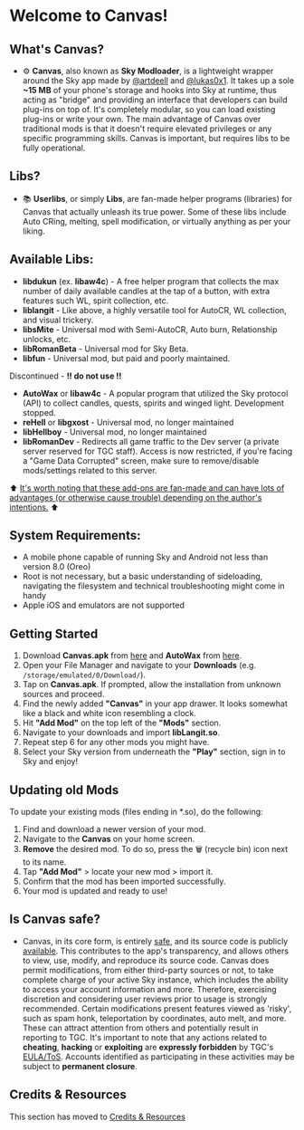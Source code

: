 # Welcome to Canvas!

## What's Canvas?
- ⚙️ **Canvas**, also known as **Sky Modloader**, is a lightweight wrapper around the Sky app made by [@artdeell](https://github.com/artdeell) and [@lukas0x1](https://github.com/lukas0x1). It takes up a sole **~15 MB** of your phone's storage and hooks into Sky at runtime, thus acting as "bridge" and providing an interface that developers can build plug-ins on top of. It's completely modular, so you can load existing plug-ins or write your own. The main advantage of Canvas over traditional mods is that it doesn't require elevated privileges or any specific programming skills. Canvas is important, but requires libs to be fully operational.

## Libs?
- 📚 **Userlibs**, or simply **Libs**, are fan-made helper programs (libraries) for Canvas that actually unleash its true power. Some of these libs include Auto CRing, melting, spell modification, or virtually anything as per your liking.

## Available Libs:
- **libdukun** (ex. **libaw4c**) - A free helper program that collects the max number of daily available candles at the tap of a button, with extra features such WL, spirit collection, etc.
- **liblangit** - Like above, a highly versatile tool for AutoCR, WL collection, and visual trickery.
- **libsMite** - Universal mod with Semi-AutoCR, Auto burn, Relationship unlocks, etc.
- **libRomanBeta** - Universal mod for Sky Beta.
- **libfun** - Universal mod, but paid and poorly maintained.

Discontinued - **!! do not use !!**
- **AutoWax** or **libaw4c** - A popular program that utilized the Sky protocol (API) to collect candles, quests, spirits and winged light. Development stopped.
- **reHell** or **libgxost** - Universal mod, no longer maintained
- **libHellboy** - Universal mod, no longer maintained
- **libRomanDev** - Redirects all game traffic to the Dev server (a private server reserved for TGC staff). Access is now restricted, if you're facing a "Game Data Corrupted" screen, make sure to remove/disable mods/settings related to this server.

⬆️ <ins>It's worth noting that these add-ons are fan-made and can have lots of advantages (or otherwise cause trouble) depending on the author's intentions.</ins> ⬆️

## System Requirements:
- A mobile phone capable of running Sky and Android not less than version 8.0 (Oreo)
- Root is not necessary, but a basic understanding of sideloading, navigating the filesystem and technical troubleshooting might come in handy
- Apple iOS and emulators are not supported

## Getting Started

1. Download **Canvas.apk** from [here](https://github.com/RomanChamelo/Canvas-Open-Source/releases/latest/download/Canvas.apk) and **AutoWax** from [here](https://github.com/thatskymod/Sky-CotL-Scripts/raw/main/Canvas/Libs/libLangit022rc.so).
2. Open your File Manager and navigate to your **Downloads** (e.g. `/storage/emulated/0/Download/`).
3. Tap on **Canvas.apk**. If prompted, allow the installation from unknown sources and proceed.
4. Find the newly added **"Canvas"** in your app drawer. It looks somewhat like a black and white icon resembling a clock.
5. Hit **"Add Mod"** on the top left of the **"Mods"** section.
6. Navigate to your downloads and import **libLangit.so**.
7. Repeat step 6 for any other mods you might have.
8. Select your Sky version from underneath the **"Play"** section, sign in to Sky and enjoy!

## Updating old Mods
To update your existing mods (files ending in *.so), do the following:
1. Find and download a newer version of your mod.
2. Navigate to the **Canvas** on your home screen.
3. **Remove** the desired mod. To do so, press the 🗑️ (recycle bin) icon next to its name.
4. Tap **"Add Mod"** > locate your new mod > import it.
5. Confirm that the mod has been imported successfully.
6. Your mod is updated and ready to use!

## Is Canvas safe?
- Canvas, in its core form, is entirely [safe](https://www.virustotal.com/gui/file/a5877df5b01ea407ad9bb9b55ed0585666524c17a40cff40b50f21785923db9d/), and its source code is publicly [available](https://github.com/artdeell/Canvas-Open-Source). This contributes to the app's transparency, and allows others to view, use, modify, and reproduce its source code. Canvas does permit modifications, from either third-party sources or not, to take complete charge of your active Sky instance, which includes the ability to access your account information and more. Therefore, exercising discretion and considering user reviews prior to usage is strongly recommended. Certain modifications present features viewed as 'risky', such as spam honk, teleportation by coordinates, auto melt, and more. These can attract attention from others and potentially result in reporting to TGC. It's important to note that any actions related to **cheating**, **hacking** or **exploiting** are **expressly forbidden** by TGC's [EULA/ToS](https://thatgamecompany.helpshift.com/hc/en/17-sky-children-of-the-light/faq/460-eula-terms-of-service/). Accounts identified as participating in these activities may be subject to **permanent closure**.

## Credits & Resources
This section has moved to [Credits & Resources](../README.md#credits--resources)